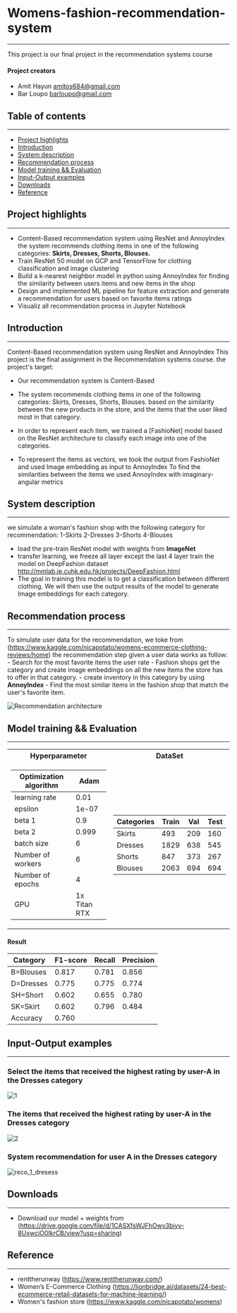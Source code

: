 
# Womens-fashion-recommendation-system
---
This project is our final project in the recommendation systems course

#### Project creators
- Amit Hayun [amitos684@gmail.com](amitos684@gmail.com)
- Bar Loupo [barloupo@gmail.com](barloupo@gmail.com)

                    
## Table of contents
---
* [Project highlights](#Project-highlights)
* [Introduction](#Introduction)
* [System description](#System-description)
* [Recommendation process](#MRecommendation-process)
* [Model training && Evaluation](#Model-training-&&-Evaluation)
* [Input-Output examples](#Input-Output-examples)
* [Downloads](#Downloads)
* [Reference](#Reference)


## Project highlights
---
-	Content-Based recommendation system using ResNet and AnnoyIndex the system recommends clothing items in one of the following categories: __Skirts, Dresses, Shorts, Blouses.__ 
-	Train ResNet 50 model on GCP and TensorFlow for clothing classification and image clustering   
-	Build a k-nearest neighbor model in python using AnnoyIndex for finding
  the similarity between users items and new items in the shop
-	Design and implemented ML pipeline for feature extraction and generate a recommendation for users based on favorite items ratings
-	Visualiz all recommendation process in Jupyter Notebook


## Introduction
---
Content-Based recommendation system using ResNet and AnnoyIndex 
This project is the final assignment in the Recommendation systems course.
the project's target:
- Our recommendation system is Content-Based
- The system recommends clothing items in one of the following categories: Skirts, Dresses, Shorts, Blouses.
  based on the similarity between the new products in the store, and the items that the user liked most in that category.

- In order to represent each item, we trained a [FashioNet] model based on the ResNet architecture to classify each image into one of the categories.
- To represent the items as vectors, we took the output from FashioNet and used Image embedding as input to AnnoyIndex
  To find the similarities between the items we used AnnoyIndex with imaginary-angular metrics

## System description
---
we simulate a woman's fashion shop with the following category for recommendation:
  1-Skirts
  2-Dresses
  3-Shorts
  4-Blouses

- load the pre-train ResNet model with weights from  __ImageNet__  
- transfer learning,  we freeze all layer except the last 4 layer
  train the model on DeepFashion dataset http://mmlab.ie.cuhk.edu.hk/projects/DeepFashion.html 
- The goal in training this model is to get a classification between different clothing. We will then use the output results of the model to generate Image embeddings for each       category. 

## Recommendation process
---
To simulate user data for the recommendation, we toke from (https://www.kaggle.com/nicapotato/womens-ecommerce-clothing-reviews/home)
 the recommendation step  given a user data works as follow:
    - Search for the most favorite items the user rate
    - Fashion shops get the category and create image embeddings on all the new items the store has to offer in that category.
    - create inventory in this category by using __AnnoyIndex__ 
    - Find the most similar items in the fashion shop that match the user's favorite item. 	

![Recommendation architecture](https://user-images.githubusercontent.com/34807427/117280959-d00a4600-ae6b-11eb-9e2d-4fd2609762f2.png)


## Model training && Evaluation
---
<table>
<tr><th>Hyperparameter </th><th>DataSet</th></tr>
<tr><td>
  
Optimization algorithm |	Adam
--- | --- | 
learning rate |	0.01
epsilon |	1e-07
beta 1 |	0.9
beta 2 |	0.999
batch size |	6
Number of workers |	6
Number of epochs	| 4
GPU |	1x Titan RTX

</td><td>

Categories | Train | Val | Test 
--- | --- | --- | --- | 
Skirts | 493 | 209 | 160 
Dresses | 1829 | 638 | 545 
Shorts | 847 | 373 | 267 
Blouses | 2063 | 694 | 694 

</td></tr> </table>

#### Result

|Category|F1-score |Recall|Precision
--- | --- | --- | --- | 
B=Blouses|0.817|	0.781|	0.856|
D=Dresses|0.775	|0.775	|0.774
SH=Short|0.602|	0.655|	0.780
SK=Skirt|0.602|	0.796|	0.484
Accuracy|0.760|				|


## Input-Output examples
---
 ### Select the items that received the highest rating by user-A in the Dresses category
  ![1](https://user-images.githubusercontent.com/34807427/117297570-0dc49a00-ae7f-11eb-8b98-131813fe1aa7.png)
  
  
### The items that received the highest rating by user-A in the Dresses category
  ![2](https://user-images.githubusercontent.com/34807427/117297567-0d2c0380-ae7f-11eb-9246-38492eb5a989.png)
  
  
### System recommendation for user A in the Dresses category
  ![reco_1_dresess](https://user-images.githubusercontent.com/34807427/117298103-a3f8c000-ae7f-11eb-9c19-d920206029e6.png)
  


## Downloads  
---
- Download our model + weights from
  (https://drive.google.com/file/d/1CASXfsWJFhOwv3bjyv-8UxwciO0IkrCB/view?usp=sharing)


## Reference
---
- renttherunway (https://www.renttherunway.com/)
- Women’s E-Commerce Clothing (https://lionbridge.ai/datasets/24-best-ecommerce-retail-datasets-for-machine-learning/)
- Women's fashion store (https://www.kaggle.com/nicapotato/womens)


